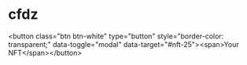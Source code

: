 # cfdz
&lt;button class="btn btn-white" type="button" style="border-color: transparent;" data-toggle="modal" data-target="#nft-25">&lt;span>Your NFT&lt;/span>&lt;/button>
